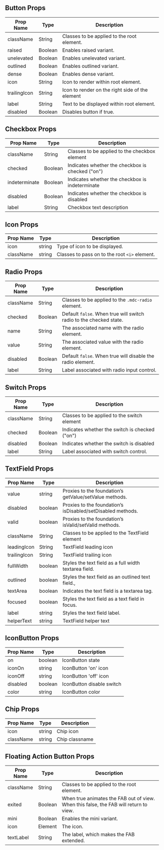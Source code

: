 
## Button Props

Prop Name | Type | Description
--- | --- | ---
className | String | Classes to be applied to the root element.
raised | Boolean | Enables raised variant.
unelevated | Boolean | Enables unelevated variant.
outlined | Boolean | Enables outlined variant.
dense | Boolean | Enables dense variant.
icon | String | Icon to render within root element.
trailingIcon | String | Icon to render on the right side of the element
label | String | Text to be displayed within root element.
disabled | Boolean | Disables button if true.

## Checkbox Props

Prop Name | Type | Description
--- | --- | ---
className | String | Classes to be applied to the checkbox element
checked | Boolean | Indicates whether the checkbox is checked ("on")
indeterminate | Boolean | Indicates whether the checkbox is indeterminate
disabled | Boolean | Indicates whether the checkbox is disabled
label | String | Checkbox text description

## Icon Props

Prop Name | Type | Description
--- | --- | ---
icon | string | Type of icon to be displayed.
className | string | Classes to pass on to the root `<i>` element.

## Radio Props

Prop Name | Type | Description
--- | --- | ---
className | String | Classes to be applied to the `.mdc-radio` element.
checked | Boolean | Default `false`. When true will switch radio to the checked state.
name | String | The associated name with the radio element.
value | String | The associated value with the radio element.
disabled | Boolean | Default `false`. When true will disable the radio element.
label | String | Label associated with radio input control.

## Switch Props

Prop Name | Type | Description
--- | --- | ---
className | String | Classes to be applied to the switch element
checked | Boolean | Indicates whether the switch is checked ("on")
disabled | Boolean | Indicates whether the switch is disabled
label | String | Label associated with switch control.

## TextField Props

Prop Name | Type | Description
--- | --- | ---
value | string | Proxies to the foundation’s getValue/setValue methods.
disabled | boolean | Proxies to the foundation’s isDisabled/setDisabled methods.
valid | boolean | Proxies to the foundation’s isValid/setValid methods.
className | String | Classes to be applied to the TextField element
leadingIcon | String | TextField leading icon
trailingIcon | String | TextField trailing icon
fullWidth | boolean | Styles the text field as a full width textarea field.
outlined | boolean | Styles the text field as an outlined text field.,
textArea | boolean | Indicates the text field is a textarea tag.
focused | boolean | Styles the text field as a text field in focus.
label | string | Styles the text field label.
helperText | string | TextField helper text

## IconButton Props

Prop Name | Type | Description
--- | --- | ---
on | boolean | IconButton state
iconOn | string | IconButton 'on' icon
iconOff | string | IconButton 'off' icon
disabled | boolean | IconButton disable switch
color | string | IconButton color

## Chip Props

Prop Name | Type | Description
--- | --- | ---
icon | string | Chip icon
className | string | Chip classname

## Floating Action Button Props

Prop Name | Type | Description
--- | --- | ---
className | String | Classes to be applied to the root element.
exited | Boolean | When true animates the FAB out of view. When this false, the FAB will return to view.
mini | Boolean |  Enables the mini variant. 
icon | Element | The icon.
textLabel | String | The label, which makes the FAB extended.
